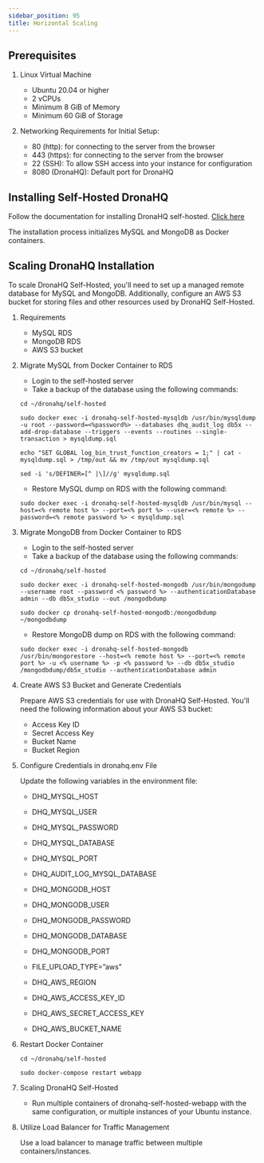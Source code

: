 ```yaml
---
sidebar_position: 95
title: Horizontal Scaling
---
```


## Prerequisites

1. Linux Virtual Machine
    - Ubuntu 20.04 or higher
    - 2 vCPUs
    - Minimum 8 GiB of Memory
    - Minimum 60 GiB of Storage

2. Networking Requirements for Initial Setup:
    - 80 (http): for connecting to the server from the browser
    - 443 (https): for connecting to the server from the browser
    - 22 (SSH): To allow SSH access into your instance for configuration
    - 8080 (DronaHQ): Default port for DronaHQ

## Installing Self-Hosted DronaHQ

Follow the documentation for installing DronaHQ self-hosted. [Click here](/self-hosted-deployment/deployment-options/local-machine)

The installation process initializes MySQL and MongoDB as Docker containers.

## Scaling DronaHQ Installation

To scale DronaHQ Self-Hosted, you'll need to set up a managed remote database for MySQL and MongoDB. Additionally, configure an AWS S3 bucket for storing files and other resources used by DronaHQ Self-Hosted.

1. Requirements
   - MySQL RDS
   - MongoDB RDS
   - AWS S3 bucket

2. Migrate MySQL from Docker Container to RDS

   - Login to the self-hosted server
   - Take a backup of the database using the following commands:

   ```
   cd ~/dronahq/self-hosted

   sudo docker exec -i dronahq-self-hosted-mysqldb /usr/bin/mysqldump -u root --password=<%password%> --databases dhq_audit_log db5x --add-drop-database --triggers --events --routines --single-transaction > mysqldump.sql

   echo "SET GLOBAL log_bin_trust_function_creators = 1;" | cat - mysqldump.sql > /tmp/out && mv /tmp/out mysqldump.sql

   sed -i 's/DEFINER=[^ |\]//g' mysqldump.sql
   ```

   - Restore MySQL dump on RDS with the following command:
   
   ```
   sudo docker exec -i dronahq-self-hosted-mysqldb /usr/bin/mysql --host=<% remote host %> --port=<% port %> --user=<% remote %> --password=<% remote password %> < mysqldump.sql
   ```

3. Migrate MongoDB from Docker Container to RDS

   - Login to the self-hosted server
   - Take a backup of the database using the following commands:

   ```
   cd ~/dronahq/self-hosted

   sudo docker exec -i dronahq-self-hosted-mongodb /usr/bin/mongodump --username root --password <% password %> --authenticationDatabase admin --db db5x_studio --out /mongodbdump

   sudo docker cp dronahq-self-hosted-mongodb:/mongodbdump ~/mongodbdump
   ```

   - Restore MongoDB dump on RDS with the following command:

   ```
   sudo docker exec -i dronahq-self-hosted-mongodb /usr/bin/mongorestore --host=<% remote host %> --port=<% remote port %> -u <% username %> -p <% password %> --db db5x_studio /mongodbdump/db5x_studio --authenticationDatabase admin
   ```

4. Create AWS S3 Bucket and Generate Credentials

   Prepare AWS S3 credentials for use with DronaHQ Self-Hosted. You'll need the following information about your AWS S3 bucket:
   - Access Key ID
   - Secret Access Key
   - Bucket Name
   - Bucket Region

5. Configure Credentials in dronahq.env File

   Update the following variables in the environment file:
   - DHQ_MYSQL_HOST
   - DHQ_MYSQL_USER
   - DHQ_MYSQL_PASSWORD
   - DHQ_MYSQL_DATABASE
   - DHQ_MYSQL_PORT
   - DHQ_AUDIT_LOG_MYSQL_DATABASE

   - DHQ_MONGODB_HOST
   - DHQ_MONGODB_USER
   - DHQ_MONGODB_PASSWORD
   - DHQ_MONGODB_DATABASE
   - DHQ_MONGODB_PORT

   - FILE_UPLOAD_TYPE=”aws”

   - DHQ_AWS_REGION
   - DHQ_AWS_ACCESS_KEY_ID
   - DHQ_AWS_SECRET_ACCESS_KEY
   - DHQ_AWS_BUCKET_NAME

6. Restart Docker Container

   ```
   cd ~/dronahq/self-hosted

   sudo docker-compose restart webapp
   ```

7. Scaling DronaHQ Self-Hosted

   - Run multiple containers of dronahq-self-hosted-webapp with the same configuration, or multiple instances of your Ubuntu instance.
   
8. Utilize Load Balancer for Traffic Management

   Use a load balancer to manage traffic between multiple containers/instances.


